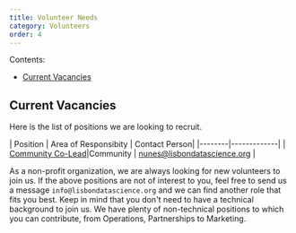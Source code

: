 ```yaml
---
title: Volunteer Needs
category: Volunteers
order: 4
---
```


Contents:
- [Current Vacancies](#current-vacancies)


## Current Vacancies

Here is the list of positions we are looking to recruit. 

| Position | Area of Responsibity | Contact Person|
|--------|-------------|
| [Community Co-Lead](https://docs.google.com/document/d/1NQt6y-EYvE_gLFTVppGGNJWUYi9_sPfpHJj2tMDo4tU/edit#)|Community | nunes@lisbondatascience.org |


As a non-profit organization, we are always looking for new volunteers to join us. If the above positions are not of interest to you, feel free to send us a message `info@lisbondatascience.org` and we can find another role that fits you best. Keep in mind that you don't need to have a technical background to join us. We have plenty of non-technical positions to which you can contribute, from Operations, Partnerships to Marketing.
